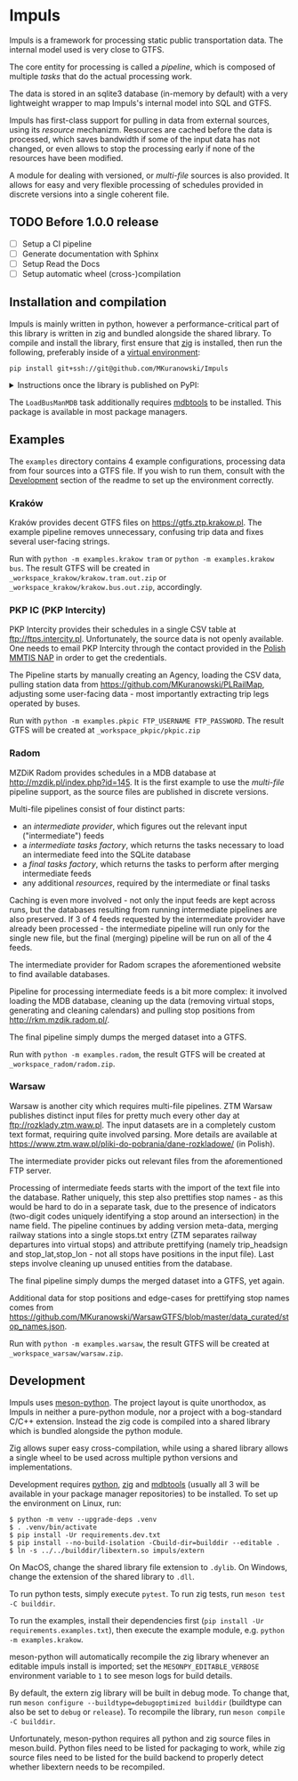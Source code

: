 Impuls
======

Impuls is a framework for processing static public transportation data.
The internal model used is very close to GTFS.

The core entity for processing is called a _pipeline_, which is composed of multiple
_tasks_ that do the actual processing work.

The data is stored in an sqlite3 database (in-memory by default) with a very lightweight
wrapper to map Impuls's internal model into SQL and GTFS.

Impuls has first-class support for pulling in data from external sources, using its
_resource_ mechanizm. Resources are cached before the data is processed, which saves
bandwidth if some of the input data has not changed, or even allows to stop the
processing early if none of the resources have been modified.

A module for dealing with versioned, or _multi-file_ sources is also provided. It allows
for easy and very flexible processing of schedules provided in discrete versions into
a single coherent file.

TODO Before 1.0.0 release
-------------------------

- [ ] Setup a CI pipeline
- [ ] Generate documentation with Sphinx
- [ ] Setup Read the Docs
- [ ] Setup automatic wheel (cross-)compilation

Installation and compilation
----------------------------

Impuls is mainly written in python, however a performance-critical part of this library is written
in zig and bundled alongside the shared library. To compile and install the library,
first ensure that [zig](https://ziglang.org/learn/getting-started/) is installed, then
run the following, preferably inside of a
[virtual environment](https://docs.python.org/3/library/venv.html):

```
pip install git+ssh://git@github.com/MKuranowski/Impuls
```

<details>
<summary>Instructions once the library is published on PyPI:</summary>

Impuls is mainly written in python, however a performance-critical part of this library is written
in zig and bundled alongside the shared library. To install the library run the following,
preferably inside of a [virtual environment](https://docs.python.org/3/library/venv.html):

```
pip install impuls
```

Pre-built binaries are available for most platforms, to build from source
[zig](https://ziglang.org/learn/getting-started/) needs to be installed.

</details>

The `LoadBusManMDB` task additionally requires [mdbtools](https://github.com/mdbtools/mdbtools)
to be installed. This package is available in most package managers.

Examples
--------

The `examples` directory contains 4 example configurations, processing data
from four sources into a GTFS file. If you wish to run them, consult with the
[Development](#development) section of the readme to set up the environment correctly.

### Kraków

Kraków provides decent GTFS files on <https://gtfs.ztp.krakow.pl>.
The example pipeline removes unnecessary, confusing trip data and fixes
several user-facing strings.

Run with `python -m examples.krakow tram` or `python -m examples.krakow bus`.
The result GTFS will be created in `_workspace_krakow/krakow.tram.out.zip` or
`_workspace_krakow/krakow.bus.out.zip`, accordingly.

### PKP IC (PKP Intercity)

PKP Intercity provides their schedules in a single CSV table at <ftp://ftps.intercity.pl>.
Unfortunately, the source data is not openly available. One needs to email PKP Intercity
through the contact provided in the [Polish MMTIS NAP](https://dane.gov.pl/pl/dataset/1739,krajowy-punkt-dostepowy-kpd-multimodalne-usugi-informacji-o-podrozach)
in order to get the credentials.

The Pipeline starts by manually creating an Agency, loading the CSV data,
pulling station data from <https://github.com/MKuranowski/PLRailMap>,
adjusting some user-facing data - most importantly extracting trip legs operated by buses.

Run with `python -m examples.pkpic FTP_USERNAME FTP_PASSWORD`. The result GTFS
will be created at `_workspace_pkpic/pkpic.zip`

### Radom

MZDiK Radom provides schedules in a MDB database at <http://mzdik.pl/index.php?id=145>.
It is the first example to use the _multi-file_ pipeline support, as the source files
are published in discrete versions.

Multi-file pipelines consist of four distinct parts:
- an _intermediate provider_, which figures out the relevant input ("intermediate") feeds
- a _intermediate tasks factory_, which returns the tasks necessary to load
    an intermediate feed into the SQLite database
- a _final tasks factory_, which returns the tasks to perform after merging intermediate feeds
- any additional _resources_, required by the intermediate or final tasks

Caching is even more involved - not only the input feeds are kept across runs,
but the databases resulting from running intermediate pipelines are also preserved.
If 3 of 4 feeds requested by the intermediate provider have already been processed -
the intermediate pipeline will run only for the single new file, but the final (merging)
pipeline will be run on all of the 4 feeds.

The intermediate provider for Radom scrapes the aforementioned website to find
available databases.

Pipeline for processing intermediate feeds is a bit more complex: it involved
loading the MDB database, cleaning up the data (removing virtual stops, generating and
cleaning calendars) and pulling stop positions from <http://rkm.mzdik.radom.pl/>.

The final pipeline simply dumps the merged dataset into a GTFS.

Run with `python -m examples.radom`, the result GTFS will
be created at `_workspace_radom/radom.zip`.

### Warsaw

Warsaw is another city which requires multi-file pipelines.
ZTM Warsaw publishes distinct input files for pretty much every other day
at <ftp://rozklady.ztm.waw.pl>. The input datasets are in a completely custom
text format, requiring quite involved parsing. More details are available at
<https://www.ztm.waw.pl/pliki-do-pobrania/dane-rozkladowe/> (in Polish).

The intermediate provider picks out relevant files from the aforementioned FTP server.

Processing of intermediate feeds starts with the import of the text file into
the database. Rather uniquely, this step also prettifies stop names - as this
would be hard to do in a separate task, due to the presence of indicators
(two-digit codes uniquely identifying a stop around an intersection) in the name field.
The pipeline continues by adding version meta-data, merging railway stations into a single
stops.txt entry (ZTM separates railway departures into virtual stops) and attribute
prettifying (namely trip_headsign and stop_lat,stop_lon - not all stops have positions
in the input file). Last steps involve cleaning up unused entities from the database.

The final pipeline simply dumps the merged dataset into a GTFS, yet again.

Additional data for stop positions and edge-cases for prettifying stop names
comes from <https://github.com/MKuranowski/WarsawGTFS/blob/master/data_curated/stop_names.json>.

Run with `python -m examples.warsaw`, the result GTFS will
be created at `_workspace_warsaw/warsaw.zip`.

Development
-----------

Impuls uses [meson-python](https://meson-python.readthedocs.io/en/latest/index.html). The
project layout is quite unorthodox, as Impuls in neither a pure-python module, nor a project
with a bog-standard C/C++ extension. Instead the zig code is compiled into a shared library
which is bundled alongside the python module.

Zig allows super easy cross-compilation, while using a shared library allows a single wheel
to be used across multiple python versions and implementations.

Development requires [python](https://python.org/), [zig](https://ziglang.org/learn/getting-started/)
and [mdbtools](https://github.com/mdbtools/mdbtools/) (usually all 3 will be available in your
package manager repositories) to be installed. To set up the environment on Linux, run:

```terminal
$ python -m venv --upgrade-deps .venv
$ . .venv/bin/activate
$ pip install -Ur requirements.dev.txt
$ pip install --no-build-isolation -Cbuild-dir=builddir --editable .
$ ln -s ../../builddir/libextern.so impuls/extern
```

On MacOS, change the shared library file extension to `.dylib`. On Windows, change the extension
of the shared library to `.dll`.

To run python tests, simply execute `pytest`. To run zig tests, run `meson test -C builddir`.

To run the examples, install their dependencies first (`pip install -Ur requirements.examples.txt`),
then execute the example module, e.g. `python -m examples.krakow`.

meson-python will automatically recompile the zig library whenever an editable impuls install is
imported; set the `MESONPY_EDITABLE_VERBOSE` environment variable to `1` to see meson logs for build
details.

By default, the extern zig library will be built in debug mode. To change that, run
`meson configure --buildtype=debugoptimized builddir` (buildtype can also be set to `debug` or
`release`). To recompile the library, run `meson compile -C builddir`.

Unfortunately, meson-python requires all python and zig source files in meson.build. Python
files need to be listed for packaging to work, while zig source files need to be listed for
the build backend to properly detect whether libextern needs to be recompiled.
